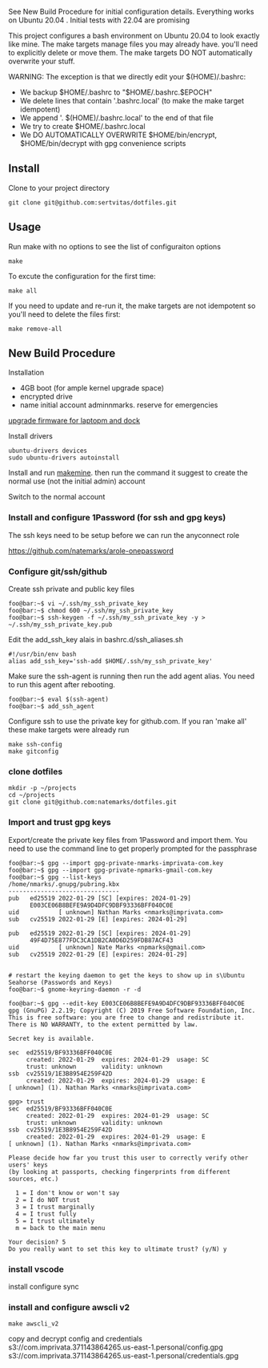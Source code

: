 See New Build Procedure for initial configuration details. Everything works on Ubuntu 20.04 .  Initial tests with 22.04 are promising

This project configures a bash environment on Ubuntu 20.04 to look exactly like mine. The make targets manage files you may already have. you'll need to explicitly delete or move them. The make targets DO NOT automatically
overwrite your stuff.

WARNING: The exception is that we directly edit your $(HOME)/.bashrc:
 - We backup $HOME/.bashrc to "$HOME/.bashrc.$EPOCH"
 - We delete lines that contain '.bashrc.local'  (to make the make target idempotent)
 - We append '. $(HOME)/.bashrc.local' to the end of that file
 - We try to create $HOME/.bashrc.local
 - We DO AUTOMATICALLY OVERWRITE $HOME/bin/encrypt, $HOME/bin/decrypt with gpg convenience scripts

## Install
Clone to your project directory
```shell
git clone git@github.com:sertvitas/dotfiles.git
```


## Usage
Run make with no options to see the list of configuraiton options
```
make
```
To excute the configuration for the first time:
```shell
make all
```

If you need to update and re-run it, the make targets are not idempotent so you'll need to delete the files first:
```shell
make remove-all
```


## New Build Procedure


Installation
 - 4GB boot (for ample kernel upgrade space)
 - encrypted drive
 - name initial account adminnmarks. reserve for emergencies

 [upgrade firmware for laptopm and dock](https://support.lenovo.com/us/en/solutions/ht510810-how-to-do-software-updates-linux)

Install drivers
```
ubuntu-drivers devices
sudo ubuntu-drivers autoinstall
```

Install and run [makemine](https://github.com/natemarks/makemine). then run the command it suggest to create the normal use (not the initial admin) account

Switch to the normal account

### Install and configure 1Password (for ssh and gpg keys)
The ssh keys need to be setup before we can run the anyconnect role

https://github.com/natemarks/arole-onepassword

### Configure git/ssh/github

Create ssh private and public key files
```console
foo@bar:~$ vi ~/.ssh/my_ssh_private_key
foo@bar:~$ chmod 600 ~/.ssh/my_ssh_private_key
foo@bar:~$ ssh-keygen -f ~/.ssh/my_ssh_private_key -y > ~/.ssh/my_ssh_private_key.pub

```

Edit the add_ssh_key alais in bashrc.d/ssh_aliases.sh 
```
#!/usr/bin/env bash
alias add_ssh_key='ssh-add $HOME/.ssh/my_ssh_private_key'
```

Make sure the ssh-agent is running then run the add agent alias. You need to run this agent after rebooting.
```
foo@bar:~$ eval $(ssh-agent)
foo@bar:~$ add_ssh_agent
```
Configure ssh to use the private key for github.com. If you ran 'make all' these make targets were already run
```
make ssh-config
make gitconfig
```


### clone dotfiles 
```
mkdir -p ~/projects
cd ~/projects
git clone git@github.com:natemarks/dotfiles.git
```

### Import and trust gpg keys
Export/create the private key files from 1Password and import them.  You need to use the command line to get properly prompted for the passphrase
```console
foo@bar:~$ gpg --import gpg-private-nmarks-imprivata-com.key 
foo@bar:~$ gpg --import gpg-private-npmarks-gmail-com.key 
foo@bar:~$ gpg --list-keys
/home/nmarks/.gnupg/pubring.kbx
-------------------------------
pub   ed25519 2022-01-29 [SC] [expires: 2024-01-29]
      E003CE06B8BEFE9A9D4DFC9DBF93336BFF040C0E
uid           [ unknown] Nathan Marks <nmarks@imprivata.com>
sub   cv25519 2022-01-29 [E] [expires: 2024-01-29]

pub   ed25519 2022-01-29 [SC] [expires: 2024-01-29]
      49F4D75E877FDC3CA1DB2CA0D6D259FDB87ACF43
uid           [ unknown] Nate Marks <npmarks@gmail.com>
sub   cv25519 2022-01-29 [E] [expires: 2024-01-29]


# restart the keying daemon to get the keys to show up in s\Ubuntu Seahorse (Passwords and Keys)
foo@bar:~$ gnome-keyring-daemon -r -d

foo@bar:~$ gpg --edit-key E003CE06B8BEFE9A9D4DFC9DBF93336BFF040C0E
gpg (GnuPG) 2.2.19; Copyright (C) 2019 Free Software Foundation, Inc.
This is free software: you are free to change and redistribute it.
There is NO WARRANTY, to the extent permitted by law.

Secret key is available.

sec  ed25519/BF93336BFF040C0E
     created: 2022-01-29  expires: 2024-01-29  usage: SC  
     trust: unknown       validity: unknown
ssb  cv25519/1E3B8954E259F42D
     created: 2022-01-29  expires: 2024-01-29  usage: E   
[ unknown] (1). Nathan Marks <nmarks@imprivata.com>

gpg> trust
sec  ed25519/BF93336BFF040C0E
     created: 2022-01-29  expires: 2024-01-29  usage: SC  
     trust: unknown       validity: unknown
ssb  cv25519/1E3B8954E259F42D
     created: 2022-01-29  expires: 2024-01-29  usage: E   
[ unknown] (1). Nathan Marks <nmarks@imprivata.com>

Please decide how far you trust this user to correctly verify other users' keys
(by looking at passports, checking fingerprints from different sources, etc.)

  1 = I don't know or won't say
  2 = I do NOT trust
  3 = I trust marginally
  4 = I trust fully
  5 = I trust ultimately
  m = back to the main menu

Your decision? 5
Do you really want to set this key to ultimate trust? (y/N) y

```

### install vscode 
install 
configure sync


### install and configure awscli v2
```
make awscli_v2
```
copy and decrypt config and credentials
s3://com.imprivata.371143864265.us-east-1.personal/config.gpg
s3://com.imprivata.371143864265.us-east-1.personal/credentials.gpg